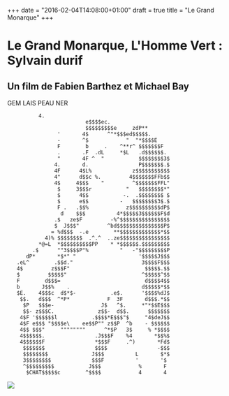 +++
date = "2016-02-04T14:08:00+01:00"
draft = true
title = "Le Grand Monarque"
+++
# Le Grand Monarque, L'Homme Vert : Sylvain durif 
## Un film de Fabien Barthez et Michael Bay

GEM LAIS PEAU NER

              4.
                             e$$$$ec.
                             $$$$$$$$$e     zdP**
                    '       4$      ^"*$$$ed$$$$$.
                    -       ^$            "  "*$$$$E
                    F        b     .    ^**r^ $$$$$$$F
                    .       .F  .dL     *$L   .d$$$$$$.
                    "       4F ^  "           $$$$$$$$3$
                   4.       d.                P$$$$$$$.$
                   4F      4$L%             z$$$$$$$$$$$
                   4"      d$$c %.         4$$$$$$$FFb$$
                   4$     4$$$    "         ^$$$$$$$FFL"
                    $     3$$$r           "   $$$$$$$$*"
                    $      4$$           -.  .$$$$$$$$ $
                    $      e$$          -   $$$$$$$$3$.$
                    F .   .$$%            z$$$$$$$$$$dP$
                     d    $$$          4*$$$$$3$$$$$$F$d
                   .$   ze$F         -%^$$$$$$$$$$$$$$$$
                   $  J$$$"         ^bd$$$$$$$$$$$$$$$P$
                  = %d$$$  -.e        **$$$$$$$$$$$$$*$$
                4)% $$$$$$$$  .^.^  ..ze$$$$$$$$$$$$$$$$
              *@=L  *$$$$$$$$$$PP    * *$$$$$$.$$$$$$$$$
            .$      ""3$$$$P"%          "   -"$$$$$$$$$P
          dP*       *$*" "                    '$$$$$J$$$
       .eL^        .$$d."                      3$$$$F$$$
       4$         z$$$F"                        $$$$$.$$
       $         $$$$$"                        ^$$$$$^$$
       F        d$$$=                           d$$$$4$$
       b       J$$%    .                       d$$$$$*$$
       $E.    4$$$c  d$*$-           .e$.      '$$$$%dJ$
        $$.   d$$$  ^*P*            F  3F       d$$$.*$$
         $P   $$$e-               J$   ^$.     *"*$$E$$$
         $$- z$$$C.              z$$-  d$$.      $$$$$$$
        4$F '$$$$$$l           .$$$$*E$$$"$     "4$deJ$$
        4$F e$$$ "$$$$e\    ee$$P"" z$$P  ^b    - $$$$$$
        4$$ $$$"     """"""""      ^*$P   3$     % *$$$$
        4$$$$$$.                .J$$$F    %4       *$$%$
        4$$$$$$F                *$$$F     .^)       *Fd$
         $$$$$$$                $$$$                -$$$
         $$$$$$$$              J$$$          L       $*$
         3$$$$$$$$             $$$F          '       '$
         ^$$$$$$$$$           J$$$            %       F
          $CHAT$$$$$c        ^$$$$            4       4


<img src="/../public/Lamasticot.png">